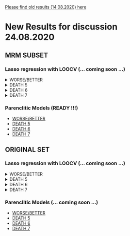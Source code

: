 [Please find old results (14.08.2020) here](old14082020.md)


# New Results for discussion 24.08.2020
## MRM SUBSET
### Lasso regression with LOOCV (... coming soon ...)

<details>
  <summary>WORSE/BETTER</summary>
  <br>
  <pre>
    | Type                 | AUC (95% CI)        | Final model                                |
    |----------------------|---------------------|--------------------------------------------|       
    | clinical             |                     |                                            |
    | proteomic            |                     |                                            |
    | clinical &  proteomic|                     |                                            |

  </pre>
</details>

<details>
  <summary>DEATH 5</summary>
  <br>
  <pre>
    | Type                 | AUC (95% CI)        | Final model                                |
    |----------------------|---------------------|--------------------------------------------|       
    | clinical             |                     |                                            |
    | proteomic            |                     |                                            |
    | clinical &  proteomic|                     |                                            |

  </pre>
</details>
</details>

<details>
  <summary>DEATH 6</summary>
  <br>
  <pre>
    | Type                 | AUC (95% CI)        | Final model                                |
    |----------------------|---------------------|--------------------------------------------|       
    | clinical             |                     |                                            |
    | proteomic            |                     |                                            |
    | clinical &  proteomic|                     |                                            |

  </pre>
</details>

<details>
  <summary>DEATH 7</summary>
  <br>
  <pre>
    | Type                 | AUC (95% CI)        | Final model                                |
    |----------------------|---------------------|--------------------------------------------|       
    | clinical             |                     |                                            |
    | proteomic            |                     |                                            |
    | clinical &  proteomic|                     |                                            |

  </pre>
</details>

### Parenclitic Models (READY !!!)
- [WORSE/BETTER](/24082020/MRM/WORSEBETTER.md)
- [DEATH 5](/24082020/MRM/DEATH5.md)
- [DEATH 6](/24082020/MRM/DEATH6.md)
- [DEATH 7](/24082020/MRM/DEATH7.md)


## ORIGINAL SET
### Lasso regression with LOOCV (... coming soon ...)

<details>
  <summary>WORSE/BETTER</summary>
  <br>
  <pre>
    | Type                 | AUC (95% CI)        | Final model                                |
    |----------------------|---------------------|--------------------------------------------|       
    | clinical             |                     |                                            |
    | proteomic            |                     |                                            |
    | clinical &  proteomic|                     |                                            |

  </pre>
</details>

<details>
  <summary>DEATH 5</summary>
  <br>
  <pre>
    | Type                 | AUC (95% CI)        | Final model                                |
    |----------------------|---------------------|--------------------------------------------|       
    | clinical             |                     |                                            |
    | proteomic            |                     |                                            |
    | clinical &  proteomic|                     |                                            |

  </pre>
</details>
</details>

<details>
  <summary>DEATH 6</summary>
  <br>
  <pre>
    | Type                 | AUC (95% CI)        | Final model                                |
    |----------------------|---------------------|--------------------------------------------|       
    | clinical             |                     |                                            |
    | proteomic            |                     |                                            |
    | clinical &  proteomic|                     |                                            |

  </pre>
</details>

<details>
  <summary>DEATH 7</summary>
  <br>
  <pre>
    | Type                 | AUC (95% CI)        | Final model                                |
    |----------------------|---------------------|--------------------------------------------|       
    | clinical             |                     |                                            |
    | proteomic            |                     |                                            |
    | clinical &  proteomic|                     |                                            |

  </pre>
</details>

### Parenclitic Models (... coming soon ...)
- [WORSE/BETTER](/24082020/original/A.md)
- [DEATH 5](/24082020/original/DEATH5.md)
- [DEATH 6](/24082020/original/DEATH6.md)
- [DEATH 7](/24082020/original/DEATH7.md)
